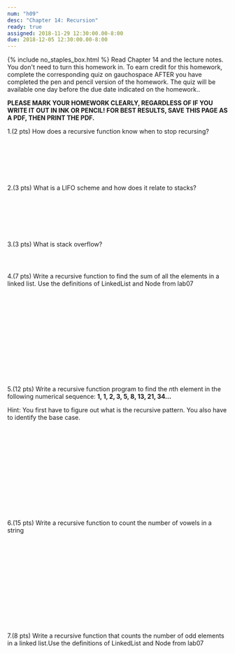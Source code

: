 ```yaml
---
num: "h09"
desc: "Chapter 14: Recursion"
ready: true
assigned: 2018-11-29 12:30:00.00-8:00
due: 2018-12-05 12:30:00.00-8:00
---
```

{% include no_staples_box.html %}
Read Chapter 14 and the lecture notes. You don't need to turn this homework in. To earn credit for this homework, complete the corresponding quiz on gauchospace AFTER you have completed the pen and pencil version of the homework. The quiz will be available one day before the due date indicated on the homework..

<b>PLEASE MARK YOUR HOMEWORK CLEARLY, REGARDLESS OF IF YOU WRITE IT OUT IN INK OR PENCIL! FOR BEST RESULTS, SAVE THIS PAGE AS A PDF, THEN PRINT THE PDF.</b>

1.(2 pts) How does a recursive function know when to stop recursing?
<div style="margin-bottom:8em"></div>

2.(3 pts) What is a LIFO scheme and how does it relate to stacks?
<div style="margin-bottom:8em"></div>

3.(3 pts) What is stack overflow?
<div style="margin-bottom:4em"></div>

4.(7 pts) Write a recursive function to find the sum of all the elements in a linked list. Use the definitions of LinkedList and Node from lab07

<div style="margin-bottom:16em"></div>

<div class="pagebreak"></div>

<div markdown="1">

5.(12 pts) Write a recursive function program to find the *n*th element in the following numerical sequence: **1, 1, 2, 3, 5, 8, 13, 21, 34...**

Hint: You first have to figure out what is the recursive pattern. You also have to identify the base case.
<div style="margin-bottom:16em"></div>
6.(15 pts) Write a recursive function to count the number of vowels in a string

<div style="margin-bottom:16em"></div>

7.(8 pts) Write a recursive function that counts the number of odd elements in a linked list.Use the definitions of LinkedList and Node from lab07



</div>
